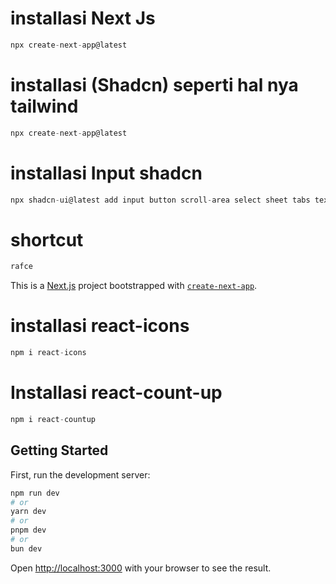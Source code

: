 # installasi Next Js
```javascript
npx create-next-app@latest
```
# installasi (Shadcn) seperti hal nya tailwind
```javascript
npx create-next-app@latest
```
# installasi Input shadcn
```javascript
npx shadcn-ui@latest add input button scroll-area select sheet tabs textarea tooltip

```
# shortcut
```javascript
rafce
```
This is a [Next.js](https://nextjs.org/) project bootstrapped with [`create-next-app`](https://github.com/vercel/next.js/tree/canary/packages/create-next-app).

# installasi react-icons
```javascript 
npm i react-icons
```

# Installasi react-count-up
```javascript
npm i react-countup
```

## Getting Started

First, run the development server:

```bash
npm run dev
# or
yarn dev
# or
pnpm dev
# or
bun dev
```

Open [http://localhost:3000](http://localhost:3000) with your browser to see the result.


